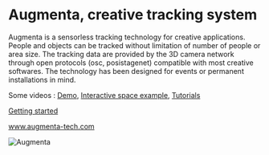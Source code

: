 Augmenta, creative tracking system
==================================

Augmenta is a sensorless tracking technology for creative applications. People and objects can be tracked without limitation of number of people or area size. The tracking data are provided by the 3D camera network through open protocols (osc, posistagenet) compatible with most creative softwares. The technology has been designed for events or permanent installations in mind.

Some videos : [Demo](https://vimeo.com/323923994), [Interactive space example](https://vimeo.com/339124467), [Tutorials](https://www.youtube.com/channel/UC4Cw9fxKz6aVYPQAUmHrPog)

[Getting started]

www.augmenta-tech.com

![Augmenta](https://github.com/Theoriz/Augmenta/blob/gh-pages/res/gif/augmenta_480p.gif)

[Watch the video]: https://vimeo.com/323923994
[Getting started]: https://github.com/Theoriz/Augmenta/wiki
[Théoriz studio]: http://www.theoriz.com/
